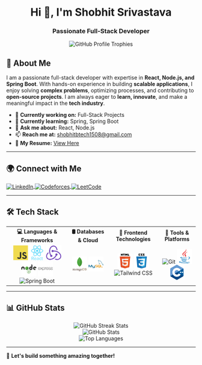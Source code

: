 <h1 align="center">Hi 👋, I'm Shobhit Srivastava</h1>
<h3 align="center">Passionate Full-Stack Developer</h3>

<p align="center">
  <img src="https://github-profile-trophy.vercel.app/?username=shobhit15082003&theme=dracula&margin-w=15" alt="GitHub Profile Trophies" />
</p>

## 🚀 About Me  
I am a passionate full-stack developer with expertise in **React, Node.js, and Spring Boot**. With hands-on experience in building **scalable applications**, I enjoy solving **complex problems**, optimizing processes, and contributing to **open-source projects**. I am always eager to **learn, innovate**, and make a meaningful impact in the **tech industry**.

- 🔭 **Currently working on:** Full-Stack Projects  
- 🌱 **Currently learning:** Spring, Spring Boot  
- 💬 **Ask me about:** React, Node.js  
- 📫 **Reach me at:** [shobhitbtech1508@gmail.com](mailto:shobhitbtech1508@gmail.com)  
- 📄 **My Resume:** [View Here](https://drive.google.com/file/d/1BtZy7jspCRHXrQM38UMiMKC6P4EDSbKy/view?usp=sharing)  

---

## 🌍 Connect with Me  
<p align="left">
  <a href="https://linkedin.com/in/shobhit-srivastava-24b718215" target="_blank">
    <img align="center" src="https://raw.githubusercontent.com/rahuldkjain/github-profile-readme-generator/master/src/images/icons/Social/linked-in-alt.svg" alt="LinkedIn" height="30" width="40" />
  </a>
  <a href="https://codeforces.com/profile/_show1508_" target="_blank">
    <img align="center" src="https://raw.githubusercontent.com/rahuldkjain/github-profile-readme-generator/master/src/images/icons/Social/codeforces.svg" alt="Codeforces" height="30" width="40" />
  </a>
  <a href="https://leetcode.com/u/_show1508_/" target="_blank">
    <img align="center" src="https://raw.githubusercontent.com/rahuldkjain/github-profile-readme-generator/master/src/images/icons/Social/leet-code.svg" alt="LeetCode" height="30" width="40" />
  </a>
</p>

---

## 🛠️ Tech Stack  
<table>
  <tr>
    <th>💻 Languages & Frameworks</th>
    <th>🛢️ Databases & Cloud</th>
    <th>🎨 Frontend Technologies</th>
    <th>🔧 Tools & Platforms</th>
  </tr>
  <tr>
    <td align="center">
      <img src="https://raw.githubusercontent.com/devicons/devicon/master/icons/javascript/javascript-original.svg" alt="JavaScript" width="40" height="40"/>
      <img src="https://raw.githubusercontent.com/devicons/devicon/master/icons/react/react-original-wordmark.svg" alt="React" width="40" height="40"/>
      <img src="https://raw.githubusercontent.com/devicons/devicon/master/icons/redux/redux-original.svg" alt="Redux" width="40" height="40"/>
      <img src="https://raw.githubusercontent.com/devicons/devicon/master/icons/nodejs/nodejs-original-wordmark.svg" alt="Node.js" width="40" height="40"/>
      <img src="https://raw.githubusercontent.com/devicons/devicon/master/icons/express/express-original-wordmark.svg" alt="Express.js" width="40" height="40"/>
      <img src="https://www.vectorlogo.zone/logos/springio/springio-icon.svg" alt="Spring Boot" width="40" height="40"/>
    </td>
    <td align="center">
      <img src="https://raw.githubusercontent.com/devicons/devicon/master/icons/mongodb/mongodb-original-wordmark.svg" alt="MongoDB" width="40" height="40"/>
      <img src="https://raw.githubusercontent.com/devicons/devicon/master/icons/mysql/mysql-original-wordmark.svg" alt="MySQL" width="40" height="40"/>
    </td>
    <td align="center">
      <img src="https://raw.githubusercontent.com/devicons/devicon/master/icons/html5/html5-original-wordmark.svg" alt="HTML5" width="40" height="40"/>
      <img src="https://raw.githubusercontent.com/devicons/devicon/master/icons/css3/css3-original-wordmark.svg" alt="CSS3" width="40" height="40"/>
      <img src="https://www.vectorlogo.zone/logos/tailwindcss/tailwindcss-icon.svg" alt="Tailwind CSS" width="40" height="40"/>
    </td>
    <td align="center">
      <img src="https://www.vectorlogo.zone/logos/git-scm/git-scm-icon.svg" alt="Git" width="40" height="40"/>
      <img src="https://raw.githubusercontent.com/devicons/devicon/master/icons/java/java-original.svg" alt="Java" width="40" height="40"/>
      <img src="https://raw.githubusercontent.com/devicons/devicon/master/icons/cplusplus/cplusplus-original.svg" alt="C++" width="40" height="40"/>
    </td>
  </tr>
</table>

---

## 📊 GitHub Stats  
<p align="center">
  <img src="https://github-readme-streak-stats.herokuapp.com/?user=shobhit15082003&theme=radical" alt="GitHub Streak Stats" />
  <br />
  <img src="https://github-readme-stats.vercel.app/api?username=shobhit15082003&show_icons=true&theme=radical" alt="GitHub Stats" />
  <br />
  <img src="https://github-readme-stats.vercel.app/api/top-langs/?username=shobhit15082003&layout=compact&theme=radical" alt="Top Languages" />
</p>

---

🚀 **Let's build something amazing together!**
